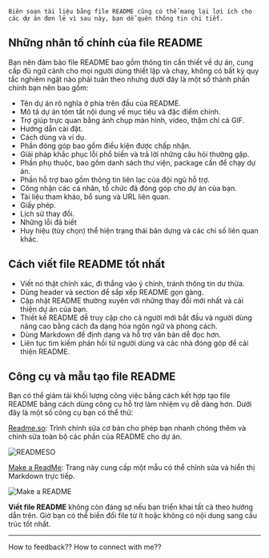 	Biên soạn tài liệu bằng file README cũng có thể mang lại lợi ích cho các dự án đơn lẻ vì sau này, bạn dễ quên thông tin chi tiết.

## Những nhân tố chính của file README

Bạn nên đảm bảo file README bao gồm thông tin cần thiết về dự án, cung cấp đủ ngữ cảnh cho mọi người dùng thiết lập và chạy, không có bất kỳ quy tắc nghiêm ngặt nào phải tuân theo nhưng dưới đây là một số thành phần chính bạn nên bao gồm:

- Tên dự án rõ nghĩa ở phía trên đầu của README.
- Mô tả dự án tóm tắt nội dung về mục tiêu và đặc điểm chính.
- Trợ giúp trực quan bằng ảnh chụp màn hình, video, thậm chí cả GIF.
- Hướng dẫn cài đặt.
- Cách dùng và ví dụ.
- Phần đóng góp bao gồm điều kiện được chấp nhận.
- Giải pháp khắc phục lỗi phổ biến và trả lời những câu hỏi thường gặp.
- Phần phụ thuộc, bao gồm danh sách thư viện, package cần để chạy dự án.
- Phần hỗ trợ bao gồm thông tin liên lạc của đội ngũ hỗ trợ.
- Công nhận các cá nhân, tổ chức đã đóng góp cho dự án của bạn.
- Tài liệu tham khảo, bổ sung và URL liên quan.
- Giấy phép.
- Lịch sử thay đổi.
- Những lỗi đã biết
- Huy hiệu (tùy chọn) thể hiện trạng thái bản dựng và các chỉ số liên quan khác.

## Cách viết file README tốt nhất

- Viết nó thật chính xác, đi thẳng vào ý chính, tránh thông tin dư thừa.
- Dùng header và section để sắp xếp README gọn gàng.
- Cập nhật README thường xuyên với những thay đổi mới nhất và cải thiện dự án của bạn.
- Thiết kế README dễ truy cập cho cả người mới bắt đầu và người dùng nâng cao bằng cách đa dạng hóa ngôn ngữ và phong cách.
- Dùng Markdown để định dạng và hỗ trợ văn bản dễ đọc hơn.
- Liên tục tìm kiếm phản hồi từ người dùng và các nhà đóng góp để cải thiện README.

## Công cụ và mẫu tạo file README

Bạn có thể giảm tải khối lượng công việc bằng cách kết hợp tạo file README bằng cách dùng công cụ hỗ trợ làm nhiệm vụ dễ dàng hơn. Dưới đây là một số công cụ bạn có thể thử:

[Readme.so](https://quantrimang.com/url?q=aHR0cHM6Ly9yZWFkbWUuc28vZWRpdG9y): Trình chỉnh sửa cơ bản cho phép bạn nhanh chóng thêm và chỉnh sửa toàn bộ các phần của README cho dự án.

![READMESO](https://st.quantrimang.com/photos/image/2023/08/23/readmeso.jpg)

[Make a ReadMe](https://quantrimang.com/url?q=aHR0cHM6Ly93d3cubWFrZWFyZWFkbWUuY29tLw%3D%3D): Trang này cung cấp một mẫu có thể chỉnh sửa và hiển thị Markdown trực tiếp.

![Make a README](https://st.quantrimang.com/photos/image/2023/08/23/makeareadme.jpg)

**Viết file README** không còn đáng sợ nếu bạn triển khai tất cả theo hướng dẫn trên. Giờ bạn có thể biến đổi file từ ít hoặc không có nội dung sang cấu trúc tốt nhất.

---
How to feedback??
How to connect with me??
